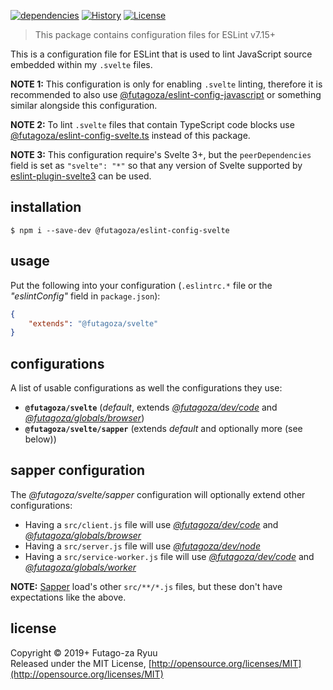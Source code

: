 [![dependencies](https://img.shields.io/david/futagoza/eslint-config-futagozaryuu.svg?path=packages/@futagoza/eslint-config-svelte)](https://david-dm.org/futagoza/eslint-config-futagozaryuu?path=packages/@futagoza/eslint-config-svelte)
[![History](https://img.shields.io/badge/history-CHANGELOG.md-orange.svg)](https://github.com/futagoza/eslint-config-futagozaryuu/blob/master/CHANGELOG.md)
[![License](https://img.shields.io/badge/license-mit-blue.svg)](https://opensource.org/licenses/MIT)

> This package contains configuration files for ESLint v7.15+<br>

This is a configuration file for ESLint that is used to lint JavaScript source embedded within my `.svelte` files.

**NOTE 1:** This configuration is only for enabling `.svelte` linting, therefore it is recommended to also use [@futagoza/eslint-config-javascript](https://www.npmjs.com/package/@futagoza/eslint-config-javascript) or something similar alongside this configuration.

**NOTE 2:** To lint `.svelte` files that contain TypeScript code blocks use [@futagoza/eslint-config-svelte.ts](https://www.npmjs.com/package/@futagoza/eslint-config-svelte.ts) instead of this package.

**NOTE 3:** This configuration require's Svelte 3+, but the `peerDependencies` field is set as `"svelte": "*"` so that any version of Svelte supported by [eslint-plugin-svelte3](https://github.com/sveltejs/eslint-plugin-svelte3#readme) can be used.

## installation

```console
$ npm i --save-dev @futagoza/eslint-config-svelte
```

## usage

Put the following into your configuration (`.eslintrc.*` file or the _"eslintConfig"_ field in `package.json`):

```json
{
    "extends": "@futagoza/svelte"
}
```

## configurations

A list of usable configurations as well the configurations they use:

- __`@futagoza/svelte`__ (_default_, extends _[@futagoza/dev/code][ECD]_ and _[@futagoza/globals/browser][ECG]_)
- __`@futagoza/svelte/sapper`__ (extends _default_ and optionally more (see below))

## sapper configuration

The _@futagoza/svelte/sapper_ configuration will optionally extend other configurations:

- Having a `src/client.js` file will use _[@futagoza/dev/code][ECD]_ and _[@futagoza/globals/browser][ECG]_
- Having a `src/server.js` file will use _[@futagoza/dev/node][ECD]_
- Having a `src/service-worker.js` file will use _[@futagoza/dev/code][ECD]_ and _[@futagoza/globals/worker][ECG]_

**NOTE:** [Sapper](https://sapper.svelte.dev/) load's other `src/**/*.js` files, but these don't have expectations like the above.

[ECD]: https://www.npmjs.com/package/@futagoza/eslint-config-dev
[ECG]: https://www.npmjs.com/package/@futagoza/eslint-config-globals

## license

Copyright © 2019+ Futago-za Ryuu<br>
Released under the MIT License, [http://opensource.org/licenses/MIT](http://opensource.org/licenses/MIT)

